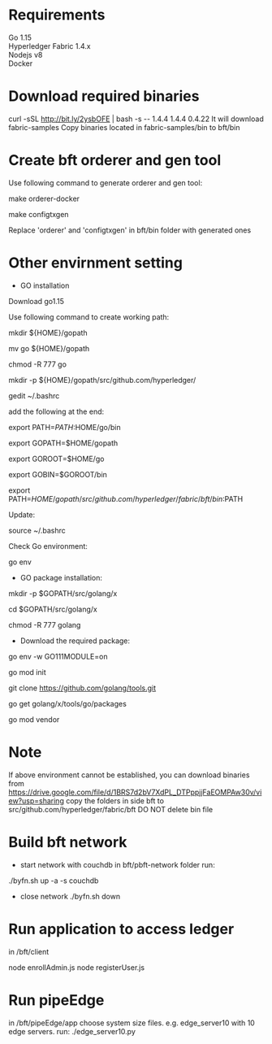 # Requirements
Go 1.15  
Hyperledger Fabric 1.4.x  
Nodejs v8  
Docker  

# Download required binaries
curl -sSL http://bit.ly/2ysbOFE | bash -s -- 1.4.4 1.4.4 0.4.22
It will download fabric-samples
Copy binaries located in fabric-samples/bin to bft/bin

# Create bft orderer and gen tool
Use following command to generate orderer and gen tool:

make orderer-docker

make configtxgen

Replace 'orderer' and 'configtxgen' in bft/bin folder with generated ones

# Other envirnment setting
- GO installation

Download go1.15

Use following command to create working path:

mkdir ${HOME}/gopath

mv go ${HOME}/gopath

chmod -R 777 go

mkdir -p ${HOME}/gopath/src/github.com/hyperledger/

gedit ~/.bashrc

add the following at the end:

export PATH=$PATH:$HOME/go/bin

export GOPATH=$HOME/gopath

export GOROOT=$HOME/go

export GOBIN=$GOROOT/bin

export PATH=$HOME/gopath/src/github.com/hyperledger/fabric/bft/bin:$PATH

Update:

source ~/.bashrc

Check Go environment:

go env

- GO package installation:

mkdir -p $GOPATH/src/golang/x

cd $GOPATH/src/golang/x

chmod -R 777 golang

- Download the required package:

go env -w GO111MODULE=on

go mod init

git clone https://github.com/golang/tools.git

go get golang/x/tools/go/packages

go mod vendor

# Note
If above environment cannot be established, you can download binaries from https://drive.google.com/file/d/1BRS7d2bV7XdPL_DTPppjjFaEOMPAw30v/view?usp=sharing
copy the folders in side bft to src/github.com/hyperledger/fabric/bft
DO NOT delete bin file

# Build bft network
- start network with couchdb
in bft/pbft-network folder run:

./byfn.sh up -a -s couchdb

- close network
./byfn.sh down

# Run application to access ledger
in /bft/client

node enrollAdmin.js
node registerUser.js 

# Run pipeEdge
in /bft/pipeEdge/app
choose system size files. e.g. edge_server10 with 10 edge servers.
run:
./edge_server10.py

